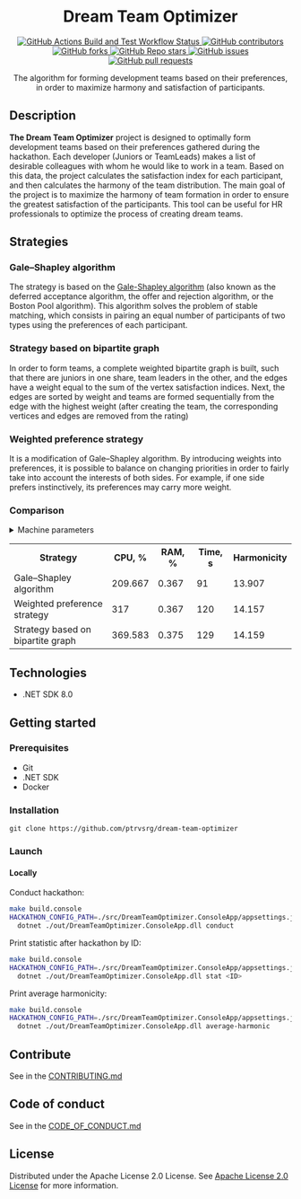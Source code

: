 <h1 align="center" style="font-weight: bold;">Dream Team Optimizer</h1>

<p align="center">
    <a href="https://github.com/ptrvsrg/dream-team-optimizer/actions/workflows/build-and-test-dotnet.yml">
        <img alt="GitHub Actions Build and Test Workflow Status" src="https://img.shields.io/github/actions/workflow/status/ptrvsrg/dream-team-optimizer/build-and-test-dotnet.yml?branch=develop&style=flat&labelColor=222222&color=77D4FC&label=Build%20and%20Test%20%7C%20develop">
    </a>
    <a href="https://github.com/ptrvsrg/dream-team-optimizer/graphs/contributors">
        <img alt="GitHub contributors" src="https://img.shields.io/github/contributors/ptrvsrg/dream-team-optimizer?style=flat&label=Contributors&labelColor=222222&color=77D4FC"/>
    </a>
    <a href="https://github.com/ptrvsrg/dream-team-optimizer/forks">
        <img alt="GitHub forks" src="https://img.shields.io/github/forks/ptrvsrg/dream-team-optimizer?style=flat&label=Forks&labelColor=222222&color=77D4FC"/>
    </a>
    <a href="https://github.com/ptrvsrg/dream-team-optimizer/stargazers">
        <img alt="GitHub Repo stars" src="https://img.shields.io/github/stars/ptrvsrg/dream-team-optimizer?style=flat&label=Stars&labelColor=222222&color=77D4FC"/>
    </a>
    <a href="https://github.com/ptrvsrg/dream-team-optimizer/issues">
        <img alt="GitHub issues" src="https://img.shields.io/github/issues/ptrvsrg/dream-team-optimizer?style=flat&label=Issues&labelColor=222222&color=77D4FC"/>
    </a>
    <a href="https://github.com/ptrvsrg/dream-team-optimizer/pulls">
        <img alt="GitHub pull requests" src="https://img.shields.io/github/issues-pr/ptrvsrg/dream-team-optimizer?style=flat&label=Pull%20Requests&labelColor=222222&color=77D4FC"/>
    </a>
</p>

<p align="center">The algorithm for forming development teams based on their preferences, in order to maximize harmony and satisfaction of participants.</p>



<h2 id="description">Description</h2>

**The Dream Team Optimizer** project is designed to optimally form development teams based on their preferences gathered
during the hackathon. Each developer (Juniors or TeamLeads) makes a list of desirable colleagues with whom he would like
to work in a team. Based on this data, the project calculates the satisfaction index for each participant, and then
calculates the harmony of the team distribution. The main goal of the project is to maximize the harmony of team
formation in order to ensure the greatest satisfaction of the participants. This tool can be useful for HR professionals
to optimize the process of creating dream teams.

<h2>Strategies</h2>

<h3>Gale–Shapley algorithm</h3>

The strategy is based on the [Gale-Shapley algorithm](https://en.wikipedia.org/wiki/Gale%E2%80%93Shapley_algorithm)
(also known as the deferred acceptance algorithm, the offer and rejection algorithm, or the Boston Pool algorithm). This
algorithm solves the problem of stable matching, which consists in pairing an equal number of participants of two types
using the preferences of each participant.

<h3>Strategy based on bipartite graph</h3>

In order to form teams, a complete weighted bipartite graph is built, such that there are juniors in one share, team
leaders in the other, and the edges have a weight equal to the sum of the vertex satisfaction indices. Next, the edges
are sorted by weight and teams are formed sequentially from the edge with the highest weight (after creating the team,
the corresponding vertices and edges are removed from the rating)

<h3>Weighted preference strategy</h3>

It is a modification of Gale–Shapley algorithm. By introducing weights into preferences, it is possible to balance on 
changing priorities in order to fairly take into account the interests of both sides. For example, if one side prefers 
instinctively, its preferences may carry more weight.

<h3>Comparison</h3>

<details>
  <summary>Machine parameters</summary>

+ **CPU:** AMD Ryzen 5 3500U with Radeon Vega Mobile Gfx
+ **RAM:** DDR4 8GB 3200 MHz * 2

</details>

<table>
    <tr>
        <th>Strategy</th>
        <th>CPU, %</th>
        <th>RAM, %</th>
        <th>Time, s</th>
        <th>Harmonicity</th>
    </tr>
    <tr>
        <td>Gale–Shapley algorithm</td>
        <td>209.667</td>
        <td>0.367</td>
        <td>91</td>
        <td>13.907</td>
    </tr>
    <tr>
        <td>Weighted preference strategy</td>
        <td>317</td>
        <td>0.367</td>
        <td>120</td>
        <td>14.157</td>
    </tr>
    <tr>
        <td>Strategy based on bipartite graph</td>
        <td>369.583</td>
        <td>0.375</td>
        <td>129</td>
        <td>14.159</td>
    </tr>
</table>

<h2 id="technologies">Technologies</h2>

+ .NET SDK 8.0

<h2 id="started">Getting started</h2>

<h3>Prerequisites</h3>

- Git
- .NET SDK
- Docker

<h3>Installation</h3>

```shell
git clone https://github.com/ptrvsrg/dream-team-optimizer
```

<h3>Launch</h3>

<h4>Locally</h4>

Conduct hackathon:
```bash
make build.console
HACKATHON_CONFIG_PATH=./src/DreamTeamOptimizer.ConsoleApp/appsettings.json \
  dotnet ./out/DreamTeamOptimizer.ConsoleApp.dll conduct
```

Print statistic after hackathon by ID:
```bash
make build.console
HACKATHON_CONFIG_PATH=./src/DreamTeamOptimizer.ConsoleApp/appsettings.json \
  dotnet ./out/DreamTeamOptimizer.ConsoleApp.dll stat <ID>
```

Print average harmonicity:
```bash
make build.console
HACKATHON_CONFIG_PATH=./src/DreamTeamOptimizer.ConsoleApp/appsettings.json \
  dotnet ./out/DreamTeamOptimizer.ConsoleApp.dll average-harmonic
```

<h2 id="contribute">Contribute</h2>

See in the [CONTRIBUTING.md](CONTRIBUTING.md)

<h2 id="contribute">Code of conduct</h2>

See in the [CODE_OF_CONDUCT.md](CODE_OF_CONDUCT.md)

<h2 id="license">License</h2>

Distributed under the Apache License 2.0 License.
See [Apache License 2.0 License](https://www.apache.org/licenses/LICENSE-2.0) for more information.
